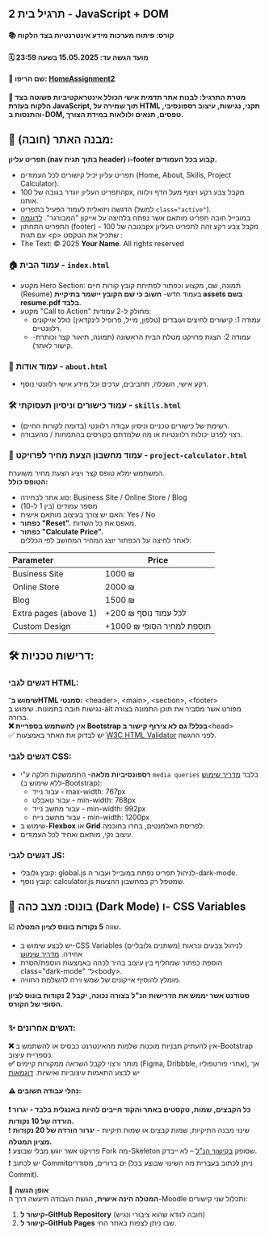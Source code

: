 ## **תרגיל בית 2 \- JavaScript \+ DOM**

#### **📚 קורס: פיתוח מערכות מידע אינטרנטיות בצד הלקוח**

#### **🗓 מועד הגשה עד: 15.05.2025 בשעה 23:59**

#### **📁 שם הריפו: [HomeAssignment2](https://github.com/Ruppin-2025/HomeAssignment2)**

####

#### **🎯 מטרת התרגיל:** לבנות אתר תדמית אישי הכולל אינטראקטיביות פשוטה בצד הלקוח בעזרת JavaScript, תוך שמירה על HTML תקני, נגישות, עיצוב רספונסיבי, והתנסות ב-DOM, טפסים, תנאים ולולאות במידת הצורך.

##

## **🧱 מבנה האתר (חובה):**

**תפריט עליון (nav בתוך תגית header) ו-footer קבוע בכל העמודים.**

* תפריט עליון יכיל קישורים לכל העמודים (Home, About, Skills, Project Calculator).   
* התפריט העליון יוגדר בגובה של 100px, מקבל צבע רקע ויצוף מעל הדף וילווה אותנו.   
* הדגשה ויזואלית לעמוד הפעיל בתפריט (למשל `class="active"`).  
* במובייל חובה תפריט מותאם אשר נפתח בלחיצה על אייקון "המבורגר". [לדוגמה](https://www.w3schools.com/howto/howto_js_mobile_navbar.asp)  
* התפריט התחתון (footer) \- בגובה של 100px מקבל צבע רקע זהה לתפריט העליון עם תגית \<p\> שתכיל את הטקסט : 
* The Text:  © 2025 **Your Name**. All rights reserved


### **🏠 עמוד הבית \-** `index.html`

- מקטע Hero Section: תמונה, שם, מקצוע וכפתור לפתיחת קובץ קורות חיים (Resume) בעמוד חדש- **חשוב כי שם הקובץ יישמר בתיקיית assets בשם resume.pdf בלבד**.
- מקטע "Call to Action" מחולק ל-2 עמודות:
  - עמודה 1: קישורים לחיצים ועובדים (טלפון, מייל, פרופיל לינקדאין) כולל אייקונים רלוונטיים.
  - עמודה 2: הצגת פרויקט מטלת הבית הראשונה (תמונה, תיאור קצר וכותרת- קישור לאתר).

###

### **👤 עמוד אודות \-** `about.html`

- רקע אישי, השכלה, תחביבים, ערכים וכל מידע אישי רלוונטי נוסף.

###

### **🛠️ עמוד כישורים וניסיון תעסוקתי \-** `skills.html`

- רשימת של כישורים טכניים וניסיון עבודה רלוונטי (בדומה לקורות החיים).
- רצוי לפרט יכולות רלוונטיות או מה שלמדתם בקורסים בהתמחות / מהעבודה.

###

### **💸 עמוד מחשבון הצעת מחיר לפרויקט \-** `project-calculator.html`

המשתמש ימלא טופס קצר ויציג הצעת מחיר משוערת.  
**הטופס כולל:**

- סוג אתר לבחירה: Business Site / Online Store / Blog
- מספר עמודים (בין 1 ל-10)
- האם יש צורך בעיצוב מותאם אישית: Yes / No
- **כפתור "Reset".** מאפס את כל השדות.
- **כפתור "Calculate Price".**  
  לאחר לחיצה על הכפתור יוצג המחיר המחושב לפי הכללים:

| Parameter              | Price                      |
| :--------------------- | -------------------------- |
| Business Site          | 1000 ₪                     |
| Online Store           | 2000 ₪                     |
| Blog                   | 1500 ₪                     |
| Extra pages (above 1\) | \+200 ₪ לכל עמוד נוסף      |
| Custom Design          | \+1000 ₪ תוספת למחיר הסופי |

##

## **🛠️ דרישות טכניות:**

### **דגשים לגבי HTML:**

**שימוש ב־HTML סמנטי:** \<header\>, \<main\>, \<section\>, \<footer\>  
נגישות חובה בתמונות. שימוש ב-alt מפורט אשר מסביר את תוכן התמונה בצורה ברורה.  
**❌ אין להשתמש בספריית Bootstrap בכלל\! גם לא צירוף קישור ב**\<head\>  
✅ יש לבדוק את האתר באמצעות [W3C HTML Validator](https://validator.w3.org/) לפני ההגשה.

### **דגשים לגבי CSS:**

- **רספונסיביות מלאה**\- התממשקות חלקה ע"י `media queries` בלבד [מדריך שימוש](https://www.w3schools.com/css/css_rwd_mediaqueries.asp) (ללא שימוש ב-Bootstrap):
  - עבור נייד - max-width: 767px
  - עבור טאבלט - min-width: 768px
  - עבור מחשב נייד - min-width: 992px
  - עבור מחשב נייח - min-width: 1200px
- שימוש ב-**Flexbox** או **Grid** לפריסת האלמנטים, בחרו בחוכמה.
- עיצוב נקי, מותאם ואחיד לכל העמודים.

### **דגשים לגבי JS:**

- קובץ גלובלי: global.js לניהול תפריט נפתח במובייל ועבור ה-dark-mode.
- קובץ נוסף: calculator.js שמטפל רק במחשבון ההצעות.

##

## **🌙 בונוס: מצב כהה (Dark Mode) ו- CSS Variables**

☑️ שווה **5 נקודות בונוס לציון המטלה.** 

* יש לבצע שימוש ב-CSS Variables (משתנים גלובליים) לניהול צבעים ונראות אחידה. [מדריך שימוש](https://www.w3schools.com/css/css3_variables.asp)  
* הוספת כפתור שמחליף בין עיצוב בהיר לכהה באמצעות הוספת/הסרת class="dark-mode" ל־\<body\>.  
* מומלץ להוסיף אייקונים של שמש וירח להשלמת החוויה.

**סטודנט אשר יממש את הדרישות הנ"ל בצורה נכונה, יקבל 2 נקודות בונוס לציון הסופי של הקורס.**

##

### **✨ דגשים אחרונים:**

**❌** אין להעתיק תבניות מוכנות שלמות מהאינטרנט כבסיס או להשתמש ב-Bootstrap כספריית עיצוב.  
**✅** מותר ורצוי לקבל השראה ממקורות קיימים (Figma, Dribbble, אתרי פורטפוליו), אך יש לבצע התאמות עיצוביות ואישיות. [דוגמאות](https://www.figma.com/community/portfolio-templates?editor_type=figma)

####

#### **⚠️ נהלי עבודה חשובים:**

**❗ כל הקבצים, שמות, טקסטים באתר והקוד חייבים להיות באנגלית בלבד \- יגרור הורדה של 10 נקודות.**  
❗ שינוי מבנה התיקיות, שמות קבצים או שמות תיקיות \- **יגרור הורדה של 20 נקודות מציון המטלה.**  
❗ פרויקט אשר יוגש מבלי שבוצע Fork מה-Skeleton שסופק [בקישור הנ"ל](https://github.com/Ruppin-2025/HomeAssignment2) – לא ייבדק.  
❗ יש לכתוב Commitים ברורים, מסודרים (ניתן לכתוב בעברית מה השינוי שבוצע בכל Commit).

**📝 אופן הגשה**  
**המטלה הינה אישית,** הגשת העבודה תיעשה דרך ה-Moodle ותכלול שני קישורים:

1. **קישור ל-GitHub Repository** (חובה לוודא שהוא ציבורי ונגיש)
2. **קישור ל-GitHub Pages** שבו ניתן לצפות באתר החי.
